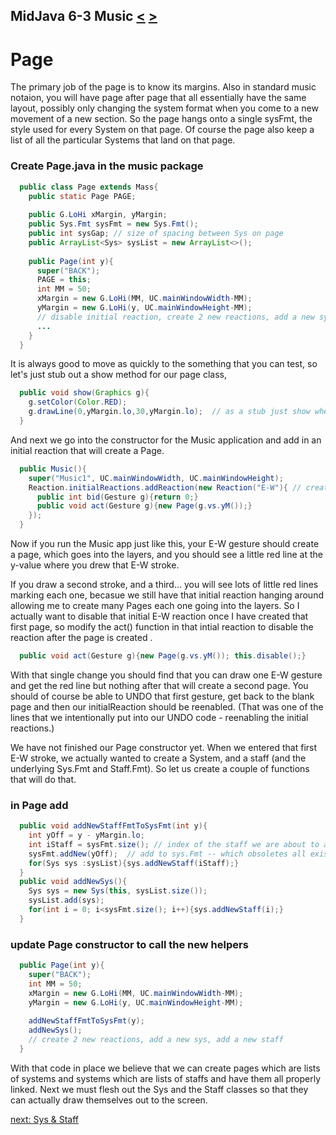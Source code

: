 ## MidJava 6-3 Music [&LT;](MJ0602.md) [&GT;](MJ0604.md)

# Page

The primary job of the page is to know its margins. Also in standard music notaion, you will have page after page that all essentially have the same layout, possibly only changing the system format when you come to a new movement of a new section. So the page hangs onto a single sysFmt, the style used for every System on that page. Of course the page also keep a list of all the particular Systems that land on that page.
  
### Create Page.java in the music package
```java
  public class Page extends Mass{
    public static Page PAGE;
  
    public G.LoHi xMargin, yMargin; 
    public Sys.Fmt sysFmt = new Sys.Fmt();
    public int sysGap; // size of spacing between Sys on page
    public ArrayList<Sys> sysList = new ArrayList<>();
    
    public Page(int y){
      super("BACK");
      PAGE = this;
      int MM = 50;
      xMargin = new G.LoHi(MM, UC.mainWindowWidth-MM);      
      yMargin = new G.LoHi(y, UC.mainWindowHeight-MM); 
      // disable initial reaction, create 2 new reactions, add a new sys, add a new staff      
      ...
    }
  }
```

It is always good to move as quickly to the something that you can test, so let's just stub out a show method for our page class,

```java
  public void show(Graphics g){
    g.setColor(Color.RED);
    g.drawLine(0,yMargin.lo,30,yMargin.lo);  // as a stub just show where the top margin is.
  }  
```
  
And next we go into the constructor for the Music application and add in an initial reaction that will create a Page.

```java
  public Music(){
    super("Music1", UC.mainWindowWidth, UC.mainWindowHeight);
    Reaction.initialReactions.addReaction(new Reaction("E-W"){ // create first and only page
      public int bid(Gesture g){return 0;}
      public void act(Gesture g){new Page(g.vs.yM());}
    });
  }
```

Now if you run the Music app just like this, your E-W gesture should create a page, which goes into the layers, and you should see a little red line at the y-value where you drew that E-W stroke.

If you draw a second stroke, and a third... you will see lots of little red lines marking each one, becasue we still have that initial reaction hanging around allowing me to create many Pages each one going into the layers. So I actually want to disable that initial E-W reaction once I have created that first page, so modify the act() function in that intial reaction to disable the reaction after the page is created
.

```java
  public void act(Gesture g){new Page(g.vs.yM()); this.disable();} 
```

With that single change you should find that you can draw one E-W gesture and get the red line but nothing after that will create a second page. You should of course be able to UNDO that first gesture, get back to the blank page and then our initialReaction should be reenabled. (That was one of the lines that we intentionally put into our UNDO code - reenabling the initial reactions.)

We have not finished our Page constructor yet. When we entered that first E-W stroke, we actually wanted to create a System, and a staff (and the underlying Sys.Fmt and Staff.Fmt). So let us create a couple of functions that will do that.

### in Page add
```java
  public void addNewStaffFmtToSysFmt(int y){
    int yOff = y - yMargin.lo;
    int iStaff = sysFmt.size(); // index of the staff we are about to add
    sysFmt.addNew(yOff);  // add to sys.Fmt -- which obsoletes all existing systems
    for(Sys sys :sysList){sys.addNewStaff(iStaff);}
  }
  public void addNewSys(){
    Sys sys = new Sys(this, sysList.size());
    sysList.add(sys);
    for(int i = 0; i<sysFmt.size(); i++){sys.addNewStaff(i);}
  }
```

### update  Page constructor to call the new helpers
```java
  public Page(int y){
    super("BACK");
    int MM = 50;
    xMargin = new G.LoHi(MM, UC.mainWindowWidth-MM);
    yMargin = new G.LoHi(y, UC.mainWindowHeight-MM);
  
    addNewStaffFmtToSysFmt(y);
    addNewSys();
    // create 2 new reactions, add a new sys, add a new staff
  }
```

With that code in place we believe that we can create pages which are lists of systems and systems which are lists of staffs and have them all properly linked. Next we must flesh out the Sys and the Staff classes so that they can actually draw themselves out to the screen.   
  
[next: Sys & Staff](MJ0604.md)
